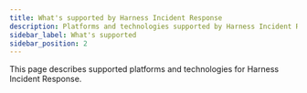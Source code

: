 ```yaml
---
title: What's supported by Harness Incident Response
description: Platforms and technologies supported by Harness Incident Response
sidebar_label: What's supported
sidebar_position: 2
---
```


This page describes supported platforms and technologies for Harness Incident Response.